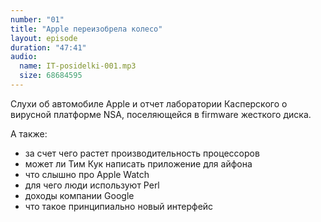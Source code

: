 ```yaml
---
number: "01"
title: "Apple переизобрела колесо"
layout: episode
duration: "47:41"
audio:
  name: IT-posidelki-001.mp3
  size: 68684595
---
```


Слухи об автомобиле Apple и отчет лаборатории Касперского о вирусной платформе NSA, поселяющейся в firmware жесткого диска.

А также:

- за счет чего растет производительность процессоров
- может ли Тим Кук написать приложение для айфона
- что cлышно про Apple Watch
- для чего люди используют Perl
- доходы компании Google
- что такое принципиально новый интерфейс
